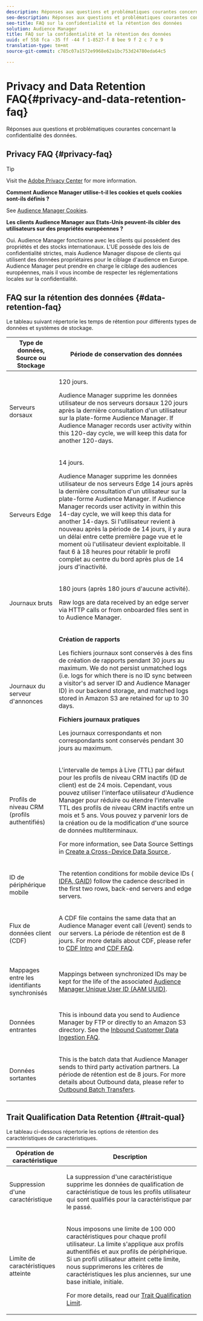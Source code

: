 ```yaml
---
description: Réponses aux questions et problématiques courantes concernant la confidentialité des données.
seo-description: Réponses aux questions et problématiques courantes concernant la confidentialité des données.
seo-title: FAQ sur la confidentialité et la rétention des données
solution: Audience Manager
title: FAQ sur la confidentialité et la rétention des données
uuid: ef 558 fca -35 ff -44 f 1-8527-f 8 bee 9 f 2 c 7 e 9
translation-type: tm+mt
source-git-commit: c785c07a1572e9968e62a1bc753d24780eda64c5

---
```



# Privacy and Data Retention FAQ{#privacy-and-data-retention-faq}

Réponses aux questions et problématiques courantes concernant la confidentialité des données.

<!-- faq_privacy.xml -->

## Privacy FAQ {#privacy-faq}

>[!TIP]
>
>Visit the [Adobe Privacy Center](https://www.adobe.com/privacy.html) for more information.

**Comment Audience Manager utilise-t-il les cookies et quels cookies sont-ils définis ?**

See [Audience Manager Cookies](https://marketing.adobe.com/resources/help/en_US/whitepapers/cookies/cookies_am.html).

**Les clients Audience Manager aux Etats-Unis peuvent-ils cibler des utilisateurs sur des propriétés européennes ?**

Oui. Audience Manager fonctionne avec les clients qui possèdent des propriétés et des stocks internationaux. L&#39;UE possède des lois de confidentialité strictes, mais Audience Manager dispose de clients qui utilisent des données propriétaires pour le ciblage d&#39;audience en Europe. Audience Manager peut prendre en charge le ciblage des audiences européennes, mais il vous incombe de respecter les réglementations locales sur la confidentialité.

<!-- 

<p> <b>Why does the IP address need to be removed from log files?</b> </p> 
<p>While still an open question in the US, regulators in Europe consider IP addresses as personally identifiable information (PII). As a result, companies that collect IP addresses in the EU are subject to strict data processing requirements. To support expansion into the EU, and help reduce compliance requirements for our customers, we remove IP addresses from log files. Also, this change addresses where we believe industry self-regulation and legally required regulations are moving within the United States. Removing IP addresses is a proactive change that will help Audience Manager (and our partners) comply with existing and future PII-related legislation. </p>

 -->

## FAQ sur la rétention des données {#data-retention-faq}

Le tableau suivant répertorie les temps de rétention pour différents types de données et systèmes de stockage.

<table id="table_21C0B13A57A44DE0999FB33F363C88F6"> 
 <thead> 
  <tr> 
   <th colname="col1" class="entry"> Type de données, Source ou Stockage </th> 
   <th colname="col2" class="entry"> Période de conservation des données </th> 
  </tr> 
 </thead>
 <tbody> 
  <tr> 
   <td colname="col1"> <p>Serveurs dorsaux </p> </td> 
   <td colname="col2"> <p>120 jours. </p> <p> Audience Manager supprime les données utilisateur de nos serveurs dorsaux 120 jours après la dernière consultation d'un utilisateur sur la plate-forme Audience Manager. If <span class="keyword"> Audience Manager</span> records user activity within this 120-day cycle, we will keep this data for another 120-days. </p> </td> 
  </tr> 
  <tr> 
   <td colname="col1"> <p>Serveurs Edge </p> </td> 
   <td colname="col2"> <p> 14 jours. </p> <p>Audience Manager supprime les données utilisateur de nos serveurs Edge 14 jours après la dernière consultation d'un utilisateur sur la plate-forme Audience Manager. If <span class="keyword"> Audience Manager</span> records user activity in within this 14-day cycle, we will keep this data for another 14-days. Si l'utilisateur revient à nouveau après la période de 14 jours, il y aura un délai entre cette première page vue et le moment où l'utilisateur devient exploitable. Il faut 6 à 18 heures pour rétablir le profil complet au centre du bord après plus de 14 jours d'inactivité. </p> </td> 
  </tr> 
  <tr> 
   <td colname="col1"> <p>Journaux bruts </p> </td> 
   <td colname="col2"> <p>180 jours (après 180 jours d'aucune activité). </p> <p>Raw logs are data received by an edge server via HTTP calls or from onboarded files sent in to <span class="keyword"> Audience Manager</span>. </p> </td> 
  </tr> 
  <tr> 
   <td colname="col1"> <p>Journaux du serveur d'annonces </p> </td> 
   <td colname="col2"> <p><b>Création de rapports</b> </p> <p>Les fichiers journaux sont conservés à des fins de création de rapports pendant 30 jours au maximum. We do not persist unmatched logs (i.e. logs for which there is no ID sync between a visitor's ad server ID and <span class="keyword"> Audience Manager</span> ID) in our backend storage, and matched logs stored in <span class="keyword"> Amazon S3</span> are retained for up to 30 days. </p> <p><b>Fichiers journaux pratiques</b> </p> <p>Les journaux correspondants et non correspondants sont conservés pendant 30 jours au maximum. </p> </td> 
  </tr> 
  <tr> 
   <td colname="col1"> <p>Profils de niveau CRM (profils authentifiés) </p> </td> 
   <td colname="col2"> <p>L'intervalle de temps à Live (TTL) par défaut pour les profils de niveau CRM inactifs (ID de client) est de 24 mois. Cependant, vous pouvez utiliser l'interface utilisateur d'Audience Manager pour réduire ou étendre l'intervalle TTL des profils de niveau CRM inactifs entre un mois et 5 ans. Vous pouvez y parvenir lors de la création ou de la modification d'une source de données multiterminaux.</p> <p>For more information, see Data Source Settings in <a href="../features/profile-merge-rules/merge-rules-start.md#settings"> Create a Cross-Device Data Source </a>.</p> </td> 
  </tr> 
  <tr> 
   <td colname="col1"> <p>ID de périphérique mobile </p> </td> 
   <td colname="col2"> <p>The retention conditions for mobile device IDs (<a href="../reference/ids-in-aam.md"> IDFA, GAID</a>) follow the cadence described in the first two rows, back-end servers and edge servers. </p> </td> 
  </tr> 
  <tr> 
   <td colname="col1"> <p>Flux de données client (CDF) </p> </td> 
   <td colname="col2"> <p>A CDF file contains the same data that an <span class="keyword"> Audience Manager</span> event call (/event) sends to our servers. La période de rétention est de 8 jours. For more details about CDF, please refer to <a href="../features/cdf-files.md"> CDF Intro</a> and <a href="../faq/faq-cdf.md"> CDF FAQ</a>. </p> </td> 
  </tr> 
  <tr> 
   <td colname="col1"> <p>Mappages entre les identifiants synchronisés </p> </td> 
   <td colname="col2"> <p>Mappings between synchronized IDs may be kept for the life of the associated <a href="../reference/ids-in-aam.md"> Audience Manager Unique User ID (AAM UUID)</a>. </p> </td> 
  </tr> 
  <tr> 
   <td colname="col1"> <p>Données entrantes </p> </td> 
   <td colname="col2"> <p>This is inbound data you send to <span class="keyword"> Audience Manager</span> by FTP or directly to an <span class="keyword"> Amazon S3</span> directory. See the <a href="../faq/faq-inbound-data-ingestion.md"> Inbound Customer Data Ingestion FAQ</a>. </p> </td> 
  </tr> 
  <tr> 
   <td colname="col1"> <p>Données sortantes </p> </td> 
   <td colname="col2"> <p>This is the batch data that <span class="keyword"> Audience Manager</span> sends to third party activation partners. La période de rétention est de 8 jours. For more details about Outbound data, please refer to <a href="../integration/receiving-audience-data/batch-outbound-transfers/outbound-file-name-contents.md"> Outbound Batch Transfers</a>. </p> </td> 
  </tr> 
 </tbody> 
</table>

## Trait Qualification Data Retention {#trait-qual}

Le tableau ci-dessous répertorie les options de rétention des caractéristiques de caractéristiques.

<table id="table_7FB42BEF138540AAB6869995C1AB8D3F"> 
 <thead> 
  <tr> 
   <th colname="col1" class="entry"> Opération de caractéristique </th> 
   <th colname="col2" class="entry"> Description </th> 
  </tr>
 </thead>
 <tbody> 
  <tr> 
   <td colname="col1"> <p>Suppression d'une caractéristique </p> </td> 
   <td colname="col2"> <p>La suppression d'une caractéristique supprime les données de qualification de caractéristique de tous les profils utilisateur qui sont qualifiés pour la caractéristique par le passé. </p> </td> 
  </tr> 
  <tr> 
   <td colname="col1"> <p>Limite de caractéristiques atteinte </p> </td> 
   <td colname="col2"> <p>Nous imposons une limite de 100 000 caractéristiques pour chaque profil utilisateur. La limite s'applique aux profils authentifiés et aux profils de périphérique. Si un profil utilisateur atteint cette limite, nous supprimerons les critères de caractéristiques les plus anciennes, sur une base initiale, initiale. </p> <p>For more details, read our <a href="../features/traits/trait-qualification-reference.md#trait-qualification-limit"> Trait Qualification Limit</a>. </p> </td> 
  </tr> 
 </tbody> 
</table>

